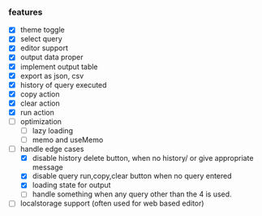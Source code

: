 ### features

- [x] theme toggle
- [x] select query
- [x] editor support
- [x] output data proper
- [x] implement output table
- [x] export as json, csv
- [x] history of query executed
- [x] copy action
- [x] clear action
- [x] run action
- [ ] optimization
  - [ ] lazy loading
  - [ ] memo and useMemo
- [ ] handle edge cases
  - [x] disable history delete button, when no history/ or give appropriate message
  - [x] disable query run,copy,clear button when no query entered
  - [x] loading state for output
  - [ ] handle something when any query other than the 4 is used.
- [ ] localstorage support (often used for web based editor)
